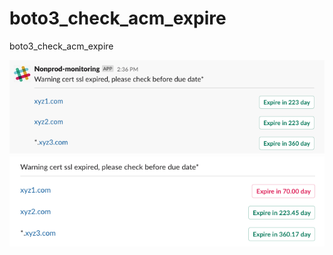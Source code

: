 # boto3_check_acm_expire
boto3_check_acm_expire

<img src="https://github.com/prtha112/boto3_check_acm_expire/blob/main/Screenshot%202566-02-07%20at%2022.30.08.png?raw=true"/>
<img src="https://github.com/prtha112/boto3_check_acm_expire/blob/main/Screenshot%202566-02-07%20at%2022.34.48.png?raw=true"/>
